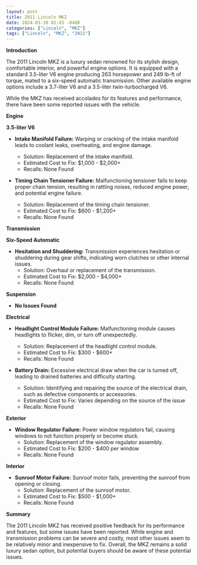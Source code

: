 ```yaml
---
layout: post
title: 2011 Lincoln MKZ
date: 2024-03-30 02:43 -0400
categories: ["Lincoln", "MKZ"]
tags: ["Lincoln", "MKZ", "2011"]
---
```

**Introduction**

The 2011 Lincoln MKZ is a luxury sedan renowned for its stylish design, comfortable interior, and powerful engine options. It is equipped with a standard 3.5-liter V6 engine producing 263 horsepower and 249 lb-ft of torque, mated to a six-speed automatic transmission. Other available engine options include a 3.7-liter V6 and a 3.5-liter twin-turbocharged V6.

While the MKZ has received accolades for its features and performance, there have been some reported issues with the vehicle.

**Engine**

**3.5-liter V6**

* **Intake Manifold Failure:** Warping or cracking of the intake manifold leads to coolant leaks, overheating, and engine damage.
  * Solution: Replacement of the intake manifold.
  * Estimated Cost to Fix: $1,000 - $2,000+
  * Recalls: None Found

* **Timing Chain Tensioner Failure:** Malfunctioning tensioner fails to keep proper chain tension, resulting in rattling noises, reduced engine power, and potential engine failure.
  * Solution: Replacement of the timing chain tensioner.
  * Estimated Cost to Fix: $600 - $1,200+
  * Recalls: None Found

**Transmission**

**Six-Speed Automatic**

* **Hesitation and Shuddering:** Transmission experiences hesitation or shuddering during gear shifts, indicating worn clutches or other internal issues.
  * Solution: Overhaul or replacement of the transmission.
  * Estimated Cost to Fix: $2,000 - $4,000+
  * Recalls: None Found

**Suspension**

* **No Issues Found**

**Electrical**

* **Headlight Control Module Failure:** Malfunctioning module causes headlights to flicker, dim, or turn off unexpectedly.
  * Solution: Replacement of the headlight control module.
  * Estimated Cost to Fix: $300 - $600+
  * Recalls: None Found

* **Battery Drain:** Excessive electrical draw when the car is turned off, leading to drained batteries and difficulty starting.
  * Solution: Identifying and repairing the source of the electrical drain, such as defective components or accessories.
  * Estimated Cost to Fix: Varies depending on the source of the issue
  * Recalls: None Found

**Exterior**

* **Window Regulator Failure:** Power window regulators fail, causing windows to not function properly or become stuck.
  * Solution: Replacement of the window regulator assembly.
  * Estimated Cost to Fix: $200 - $400 per window
  * Recalls: None Found

**Interior**

* **Sunroof Motor Failure:** Sunroof motor fails, preventing the sunroof from opening or closing.
  * Solution: Replacement of the sunroof motor.
  * Estimated Cost to Fix: $500 - $1,000+
  * Recalls: None Found

**Summary**

The 2011 Lincoln MKZ has received positive feedback for its performance and features, but some issues have been reported. While engine and transmission problems can be severe and costly, most other issues seem to be relatively minor and inexpensive to fix. Overall, the MKZ remains a solid luxury sedan option, but potential buyers should be aware of these potential issues.
